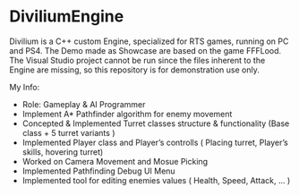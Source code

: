 # DiviliumEngine
Divilium is  a C++ custom Engine, specialized for RTS games, running on PC and PS4. The Demo made as Showcase are based on the game FFFLood.
The Visual Studio project cannot be run since the files inherent to the Engine are missing, so this repository is for demonstration use only.

My Info:
- Role: Gameplay & AI Programmer
- Implement A* Pathfinder algorithm for enemy movement
- Concepted & Implemented Turret classes structure & functionality (Base class + 5 turret variants )
- Implemented Player class and Player’s controlls ( Placing turret, Player’s skills, hovering turret)
- Worked on Camera Movement and Mosue Picking
- Implemented Pathfinding Debug UI Menu
- Implemented  tool for editing enemies values ( Health, Speed, Attack, … )
